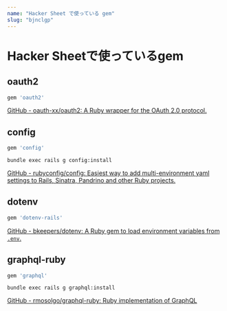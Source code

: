 ```yaml
---
name: "Hacker Sheet で使っている gem"
slug: "bjnclgp"
---
```


# Hacker Sheetで使っているgem

## oauth2

```ruby
gem 'oauth2'
```

[GitHub - oauth-xx/oauth2: A Ruby wrapper for the OAuth 2.0 protocol.](https://github.com/oauth-xx/oauth2)


## config

```ruby
gem 'config'
```

```
bundle exec rails g config:install
```

[GitHub - rubyconfig/config: Easiest way to add multi-environment yaml settings to Rails, Sinatra, Pandrino and other Ruby projects.](https://github.com/rubyconfig/config)


## dotenv

```ruby
gem 'dotenv-rails'
```

[GitHub - bkeepers/dotenv: A Ruby gem to load environment variables from `.env`.](https://github.com/bkeepers/dotenv)


## graphql-ruby

```ruby
gem 'graphql'
```

```
bundle exec rails g graphql:install
```

[GitHub - rmosolgo/graphql-ruby: Ruby implementation of GraphQL](https://github.com/rmosolgo/graphql-ruby)

